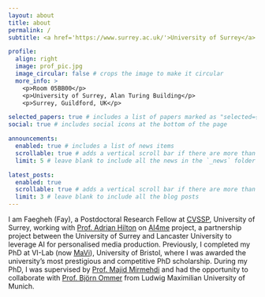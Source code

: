 ```yaml
---
layout: about
title: about
permalink: /
subtitle: <a href='https://www.surrey.ac.uk/'>University of Surrey</a>. Email:f.sardari@surrey.ac.uk

profile:
  align: right
  image: prof_pic.jpg
  image_circular: false # crops the image to make it circular
  more_info: >
    <p>Room 05BB00</p>
    <p>University of Surrey, Alan Turing Building</p>
    <p>Surrey, Guildford, UK</p>

selected_papers: true # includes a list of papers marked as "selected={true}"
social: true # includes social icons at the bottom of the page

announcements:
  enabled: true # includes a list of news items
  scrollable: true # adds a vertical scroll bar if there are more than 3 news items
  limit: 5 # leave blank to include all the news in the `_news` folder

latest_posts:
  enabled: true
  scrollable: true # adds a vertical scroll bar if there are more than 3 new posts items
  limit: 3 # leave blank to include all the blog posts
---
```


I am Faegheh (Fay), a Postdoctoral Research Fellow at [CVSSP](https://www.surrey.ac.uk/centre-vision-speech-signal-processing), University of Surrey, working with [Prof. Adrian Hilton](https://www.surrey.ac.uk/people/adrian-hilton) on [AI4me](https://ai4me.surrey.ac.uk/index.html) project, a partnership project between the University of Surrey and Lancaster University to leverage AI for personalised media production. Previously, I completed my PhD at VI-Lab (now [MaVi](https://uob-mavi.github.io/people/)), University of Bristol, where I was awarded the university’s most prestigious and competitive PhD scholarship. During my PhD, I was supervised by [Prof. Majid Mirmehdi](https://majidmirmehdi.github.io/) and had the opportunity to collaborate with [Prof. Björn Ommer](https://ommer-lab.com/people/ommer/) from Ludwig Maximilian University of Munich.
